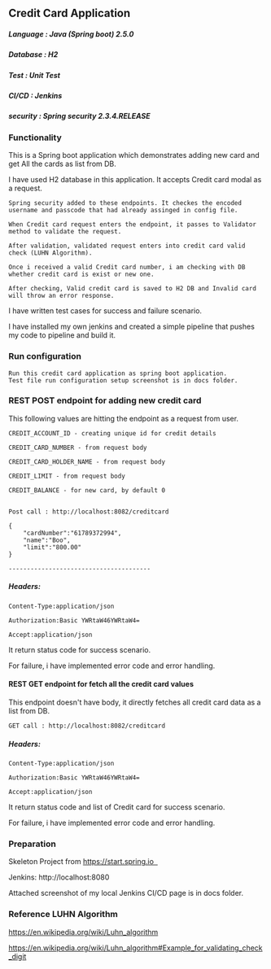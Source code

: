 ## Credit Card Application

##### Language  :  Java (Spring boot) 2.5.0
##### Database  :  H2 
##### Test      :  Unit Test
##### CI/CD     :  Jenkins
##### security  : Spring security 2.3.4.RELEASE

### Functionality


This is a Spring boot application which demonstrates adding new card and get All the cards as list from DB.

I have used H2 database in this application. It accepts Credit card modal as a request. 

    Spring security added to these endpoints. It checkes the encoded username and passcode that had already assinged in config file.
    
    When Credit card request enters the endpoint, it passes to Validator method to validate the request.

    After validation, validated request enters into credit card valid check (LUHN Algorithm).

    Once i received a valid Credit card number, i am checking with DB whether credit card is exist or new one.

    After checking, Valid credit card is saved to H2 DB and Invalid card will throw an error response.

I have written test cases for success and failure scenario.

I have installed my own jenkins and created a simple pipeline that pushes my code to pipeline and build it.

### Run configuration

    Run this credit card application as spring boot application.
    Test file run configuration setup screenshot is in docs folder. 

### REST POST endpoint for adding new credit card

This following values are hitting the endpoint as a request from user.

    CREDIT_ACCOUNT_ID - creating unique id for credit details

    CREDIT_CARD_NUMBER - from request body

    CREDIT_CARD_HOLDER_NAME - from request body

    CREDIT_LIMIT - from request body

    CREDIT_BALANCE - for new card, by default 0


    Post call : http://localhost:8082/creditcard

    {
        "cardNumber":"61789372994",
        "name":"Boo",
        "limit":"800.00"
    }
    
    ---------------------------------------
    
##### Headers: 
    
    Content-Type:application/json
    
    Authorization:Basic YWRtaW46YWRtaW4=
    
    Accept:application/json
    
It return status code for success scenario.

For failure, i have implemented error code and error handling.

#### REST GET endpoint for fetch all the credit card values
    
This endpoint doesn't have body, it directly fetches all credit card data as a list from DB.

    GET call : http://localhost:8082/creditcard  
    
##### Headers: 
    
    Content-Type:application/json
    
    Authorization:Basic YWRtaW46YWRtaW4=
    
    Accept:application/json
    
It return status code and list of Credit card for success scenario.

For failure, i have implemented error code and error handling.

### Preparation 

Skeleton Project from  https://start.spring.io  

Jenkins: http://localhost:8080

Attached screenshot of my local Jenkins CI/CD page is in docs folder.

### Reference LUHN Algorithm 

https://en.wikipedia.org/wiki/Luhn_algorithm

https://en.wikipedia.org/wiki/Luhn_algorithm#Example_for_validating_check_digit
